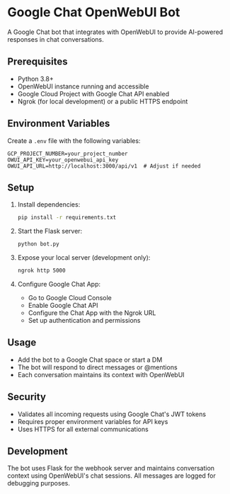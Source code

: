 # Google Chat OpenWebUI Bot

A Google Chat bot that integrates with OpenWebUI to provide AI-powered responses in chat conversations.

## Prerequisites

- Python 3.8+
- OpenWebUI instance running and accessible
- Google Cloud Project with Google Chat API enabled
- Ngrok (for local development) or a public HTTPS endpoint

## Environment Variables

Create a `.env` file with the following variables:

```env
GCP_PROJECT_NUMBER=your_project_number
OWUI_API_KEY=your_openwebui_api_key
OWUI_API_URL=http://localhost:3000/api/v1  # Adjust if needed
```

## Setup

1. Install dependencies:
   ```bash
   pip install -r requirements.txt
   ```

2. Start the Flask server:
   ```bash
   python bot.py
   ```

3. Expose your local server (development only):
   ```bash
   ngrok http 5000
   ```

4. Configure Google Chat App:
   - Go to Google Cloud Console
   - Enable Google Chat API
   - Configure the Chat App with the Ngrok URL
   - Set up authentication and permissions

## Usage

- Add the bot to a Google Chat space or start a DM
- The bot will respond to direct messages or @mentions
- Each conversation maintains its context with OpenWebUI

## Security

- Validates all incoming requests using Google Chat's JWT tokens
- Requires proper environment variables for API keys
- Uses HTTPS for all external communications

## Development

The bot uses Flask for the webhook server and maintains conversation context using OpenWebUI's chat sessions. All messages are logged for debugging purposes. 